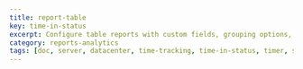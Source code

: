 ```yaml
---
title: report-table
key: time-in-status
excerpt: Configure table reports with custom fields, grouping options, mathematical functions, and velocity templates for flexible data presentation.
category: reports-analytics
tags: [doc, server, datacenter, time-tracking, time-in-status, timer, stopwatch, business-calendar, jql-functions, reporting, sla-tracking, performance-optimization, rest-api, java-api, worklog, field-panels, export, eazybi-integration]
---
```

